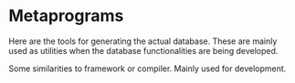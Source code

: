 # Metaprograms

Here are the tools for generating the actual database.
These are mainly used as utilities when the database functionalities are being developed.

Some similarities to framework or compiler. Mainly used for development.